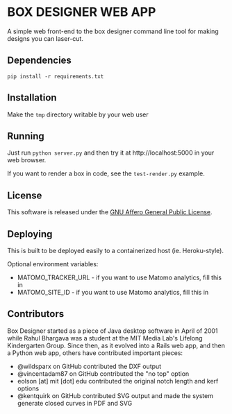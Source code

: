 BOX DESIGNER WEB APP
====================

A simple web front-end to the box designer command line tool for making designs you can laser-cut.

Dependencies
------------

```
pip install -r requirements.txt
```

Installation
------------

Make the `tmp` directory writable by your web user

Running
-------

Just run `python server.py` and then try it at http://localhost:5000 in your web browser.

If you want to render a box in code, see the `test-render.py` example.

License
-------

This software is released under the [GNU Affero General Public License](http://www.gnu.org/licenses/agpl.html).

Deploying
---------

This is built to be deployed easily to a containerized host (ie. Heroku-style).

Optional environment variables:
* MATOMO_TRACKER_URL - if you want to use Matomo analytics, fill this in
* MATOMO_SITE_ID - if you want to use Matomo analytics, fill this in

Contributors
------------

Box Designer started as a piece of Java desktop software in April of 2001 while Rahul Bhargava was a student at the
MIT Media Lab's Lifelong Kindergarten Group. Since then, as it evolved into a Rails web app, and then a Python web app,
others have contributed important pieces:

* @wildsparx on GitHub contributed the DXF output
* @vincentadam87 on GitHub contributed the "no top" option
* eolson [at] mit [dot] edu contributed the original notch length and kerf options
* @kentquirk on GitHub contributed SVG output and made the system generate closed curves in PDF and SVG
